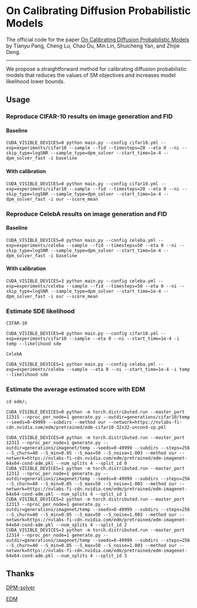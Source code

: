 # On Calibrating Diffusion Probabilistic Models

The official code for the paper [On Calibrating Diffusion Probabilistic Models](https://arxiv.org/abs/xx) by Tianyu Pang, Cheng Lu, Chao Du, Min Lin, Shuicheng Yan, and Zhijie Deng.

--------------------
We propose a straightforward method for calibrating diffusion probabilistic models that reduces the values of SM objectives and increases model likelihood lower bounds.

## Usage


### Reproduce CIFAR-10 results on image generation and FID

#### Baseline 
```
CUDA_VISIBLE_DEVICES=0 python main.py --config cifar10.yml --exp=experiments/cifar10 --sample --fid --timesteps=20 --eta 0 --ni --skip_type=logSNR --sample_type=dpm_solver --start_time=1e-4 --dpm_solver_fast -i baseline
```

#### With calibration
```
CUDA_VISIBLE_DEVICES=0 python main.py --config cifar10.yml --exp=experiments/cifar10 --sample --fid --timesteps=20 --eta 0 --ni --skip_type=logSNR --sample_type=dpm_solver --start_time=1e-4 --dpm_solver_fast -i our --score_mean 
```

### Reproduce CelebA results on image generation and FID 

#### Baseline
```
CUDA_VISIBLE_DEVICES=0 python main.py --config celeba.yml --exp=experiments/celeba --sample --fid --timesteps=50 --eta 0 --ni --skip_type=logSNR --sample_type=dpm_solver --start_time=1e-4 --dpm_solver_fast -i baseline
```

#### With calibration
```
CUDA_VISIBLE_DEVICES=3 python main.py --config celeba.yml --exp=experiments/celeba --sample --fid --timesteps=50 --eta 0 --ni --skip_type=logSNR --sample_type=dpm_solver --start_time=1e-4 --dpm_solver_fast -i our --score_mean 
```

###  Estimate SDE likelihood
```
CIFAR-10

CUDA_VISIBLE_DEVICES=0 python main.py --config cifar10.yml --exp=experiments/cifar10 --sample --eta 0 --ni --start_time=1e-4 -i temp --likelihood sde

CelebA

CUDA_VISIBLE_DEVICES=1 python main.py --config celeba.yml --exp=experiments/celeba --sample --eta 0 --ni --start_time=1e-4 -i temp --likelihood sde
```

### Estimate the average estimated score with EDM
```
cd edm/;

CUDA_VISIBLE_DEVICES=0 python -m torch.distributed.run --master_port 12315 --nproc_per_node=1 generate.py --outdir=generations/cifar10/temp --seeds=0-49999 --subdirs --method our --network=https://nvlabs-fi-cdn.nvidia.com/edm/pretrained/edm-cifar10-32x32-uncond-vp.pkl

CUDA_VISIBLE_DEVICES=0 python -m torch.distributed.run --master_port 12311 --nproc_per_node=1 generate.py --outdir=generations/imagenet/temp --seeds=0-49999 --subdirs --steps=256 --S_churn=40 --S_min=0.05 --S_max=50 --S_noise=1.003 --method our --network=https://nvlabs-fi-cdn.nvidia.com/edm/pretrained/edm-imagenet-64x64-cond-adm.pkl --num_splits 4 --split_id 0
CUDA_VISIBLE_DEVICES=1 python -m torch.distributed.run --master_port 12312 --nproc_per_node=1 generate.py --outdir=generations/imagenet/temp --seeds=0-49999 --subdirs --steps=256 --S_churn=40 --S_min=0.05 --S_max=50 --S_noise=1.003 --method our --network=https://nvlabs-fi-cdn.nvidia.com/edm/pretrained/edm-imagenet-64x64-cond-adm.pkl --num_splits 4 --split_id 1
CUDA_VISIBLE_DEVICES=2 python -m torch.distributed.run --master_port 12313 --nproc_per_node=1 generate.py --outdir=generations/imagenet/temp --seeds=0-49999 --subdirs --steps=256 --S_churn=40 --S_min=0.05 --S_max=50 --S_noise=1.003 --method our --network=https://nvlabs-fi-cdn.nvidia.com/edm/pretrained/edm-imagenet-64x64-cond-adm.pkl --num_splits 4 --split_id 2
CUDA_VISIBLE_DEVICES=3 python -m torch.distributed.run --master_port 12314 --nproc_per_node=1 generate.py --outdir=generations/imagenet/temp --seeds=0-49999 --subdirs --steps=256 --S_churn=40 --S_min=0.05 --S_max=50 --S_noise=1.003 --method our --network=https://nvlabs-fi-cdn.nvidia.com/edm/pretrained/edm-imagenet-64x64-cond-adm.pkl --num_splits 4 --split_id 3
```

## Thanks

[DPM-solver](https://github.com/LuChengTHU/dpm-solver)

[EDM](https://github.com/NVlabs/edm)